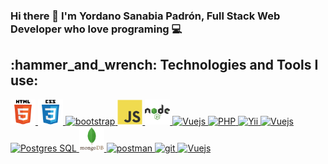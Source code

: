 ### Hi there 👋 I'm Yordano Sanabia Padrón, Full Stack Web Developer who love programing :computer:<br>
<h2 align="left">:hammer_and_wrench: Technologies and Tools I use:</h2>
<p align="left">
    <a href="https://www.w3.org/html/" target="_blank"> <img src="https://raw.githubusercontent.com/devicons/devicon/master/icons/html5/html5-original-wordmark.svg" alt="html5" width="40" height="40"/> </a>
    <a href="https://www.w3schools.com/css/" target="_blank"> <img src="https://raw.githubusercontent.com/devicons/devicon/master/icons/css3/css3-original-wordmark.svg" alt="css3" width="40" height="40"/> </a>
    <a href="https://getbootstrap.com/" target="_blank"> <img src="https://www.vectorlogo.zone/logos/getbootstrap/getbootstrap-ar21.svg" alt="bootstrap" width="80" height="40"/> </a>
    <a href="https://developer.mozilla.org/en-US/docs/Web/JavaScript" target="_blank"> <img src="https://raw.githubusercontent.com/devicons/devicon/master/icons/javascript/javascript-original.svg" alt="javascript" width="40" height="40"/> </a>
    <a href="https://nodejs.org" target="_blank"> <img src="https://raw.githubusercontent.com/devicons/devicon/master/icons/nodejs/nodejs-original-wordmark.svg" alt="nodejs" width="40" height="40"/> </a>
    <a href="https://vuejs.org/" target="_blank"> <img src="https://www.vectorlogo.zone/logos/vuejs/vuejs-icon.svg" alt="Vuejs" width="40" height="40"/> </a>
    <a href="https://www.php.net/" target="_blank"> <img src="https://www.vectorlogo.zone/logos/php/php-ar21.svg" alt="PHP" width="40" height="40"/> </a> 
    <a href="https://www.yiiframework.com/" target="_blank"> <img src="https://www.vectorlogo.zone/logos/yiiframework/yiiframework-ar21.svg" alt="Yii" width="40" height="40"/> </a>
    <a href="https://laravel.com/" target="_blank"> <img src="https://www.vectorlogo.zone/logos/laravel/laravel-ar21.svg" alt="Vuejs" width="80" height="40"/> </a>
    <a href="https://www.postgresql.org" target="_blank"> <img src="https://www.vectorlogo.zone/logos/postgresql/postgresql-vertical.svg" alt="Postgres SQL" width="40" height="40"/> </a>
    <a href="https://www.mongodb.com/" target="_blank"> <img src="https://raw.githubusercontent.com/devicons/devicon/master/icons/mongodb/mongodb-original-wordmark.svg" alt="mongodb" width="40" height="40"/> </a>
    <a href="https://www.postman.com/" target="_blank"> <img src="https://www.vectorlogo.zone/logos/getpostman/getpostman-icon.svg" alt="postman" width="40" height="40"/> </a>
    <a href="https://git-scm.com/" target="_blank"> <img src="https://www.vectorlogo.zone/logos/git-scm/git-scm-icon.svg" alt="git" width="40" height="40"/> </a>
    <a href="#" target="_blank"> <img src="https://www.vectorlogo.zone/logos/linux/linux-icon.svg" alt="Vuejs" width="40" height="40"/> </a>
</p>
